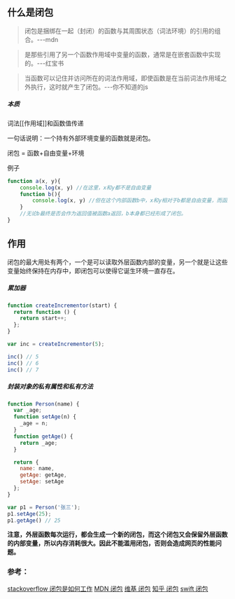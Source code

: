 
## 什么是闭包

> 闭包是捆绑在一起（封闭）的函数与其周围状态（词法环境）的引用的组合。---mdn

> 是那些引用了另一个函数作用域中变量的函数，通常是在嵌套函数中实现的。---红宝书

> 当函数可以记住并访问所在的词法作用域，即使函数是在当前词法作用域之外执行，这时就产生了闭包。---你不知道的js

##### 本质
词法[[作用域]]和函数值传递

一句话说明：一个持有外部环境变量的函数就是闭包。

闭包 = 函数+自由变量+环境




例子
```js
function a(x, y){
    console.log(x, y) //在这里，x和y都不是自由变量
    function b(){
        console.log(x, y) //但在这个内部函数b中，x和y相对于b都是自由变量，而函数a的作用域则是环境。
    }
    //无论b最终是否会作为返回值被函数a返回，b本身都已经形成了闭包。
}
```





## 作用

闭包的最大用处有两个，一个是可以读取外层函数内部的变量，另一个就是让这些变量始终保持在内存中，即闭包可以使得它诞生环境一直存在。



##### 累加器

```js
function createIncrementor(start) {
  return function () {
    return start++;
  };
}

var inc = createIncrementor(5);

inc() // 5
inc() // 6
inc() // 7
```

##### 封装对象的私有属性和私有方法

```js
function Person(name) {
  var _age;
  function setAge(n) {
    _age = n;
  }
  function getAge() {
    return _age;
  }

  return {
    name: name,
    getAge: getAge,
    setAge: setAge
  };
}

var p1 = Person('张三');
p1.setAge(25);
p1.getAge() // 25
```

**注意，外层函数每次运行，都会生成一个新的闭包，而这个闭包又会保留外层函数的内部变量，所以内存消耗很大。因此不能滥用闭包，否则会造成网页的性能问题。**






### 参考：
[ stackoverflow 闭包是如何工作](https://stackoverflow.com/questions/111102/how-do-javascript-closures-work)
[MDN 闭包](https://developer.mozilla.org/zh-CN/docs/Web/JavaScript/Closures)
[维基 闭包](https://zh.wikipedia.org/wiki/%E9%97%AD%E5%8C%85_(%E8%AE%A1%E7%AE%97%E6%9C%BA%E7%A7%91%E5%AD%A6))
[知乎 闭包](https://www.zhihu.com/question/34210214)
[swift 闭包](https://swiftgg.gitbook.io/swift/swift-jiao-cheng/07_closures)









